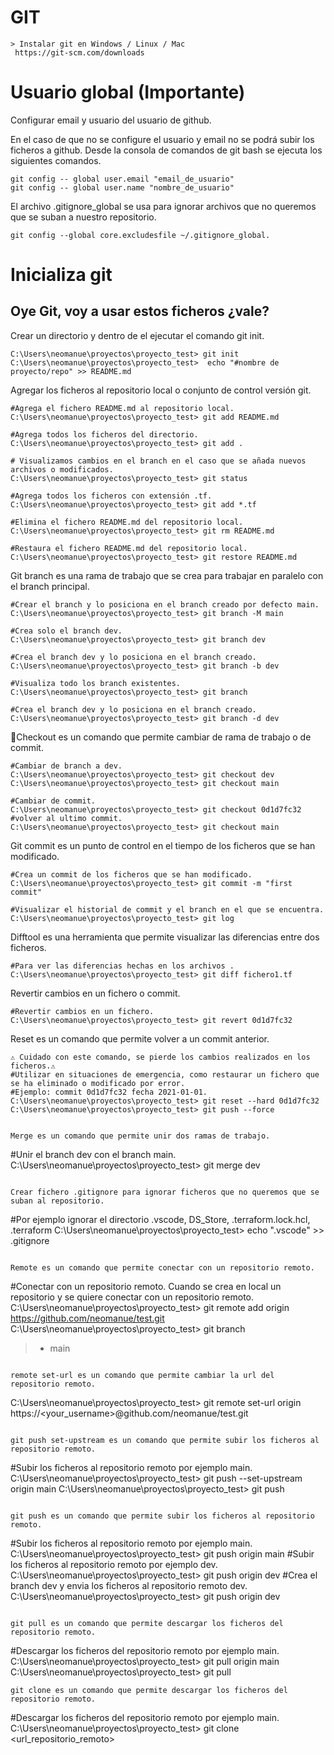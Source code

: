 # GIT
```
> Instalar git en Windows / Linux / Mac 
 https://git-scm.com/downloads
```
# Usuario global (Importante)

Configurar email y usuario del usuario de github.

En el caso de que no se configure el usuario y email no se podrá subir los ficheros a github.
Desde la consola de comandos de git bash se ejecuta los siguientes comandos.
```
git config -- global user.email "email_de_usuario"
git config -- global user.name "nombre_de_usuario"
```
El archivo .gitignore_global se usa para ignorar archivos que no queremos que se suban a nuestro repositorio.
``` 
git config --global core.excludesfile ~/.gitignore_global.
```

# Inicializa git 
## Oye Git, voy a usar estos ficheros ¿vale? 

Crear un directorio y dentro de el ejecutar el comando git init.

```
C:\Users\neomanue\proyectos\proyecto_test> git init
C:\Users\neomanue\proyectos\proyecto_test>  echo "#nombre de proyecto/repo" >> README.md
```
Agregar los ficheros al repositorio local o conjunto de control versión git.

```
#Agrega el fichero README.md al repositorio local.
C:\Users\neomanue\proyectos\proyecto_test> git add README.md

#Agrega todos los ficheros del directorio.  
C:\Users\neomanue\proyectos\proyecto_test> git add . 

# Visualizamos cambios en el branch en el caso que se añada nuevos archivos o modificados.
C:\Users\neomanue\proyectos\proyecto_test> git status 

#Agrega todos los ficheros con extensión .tf.
C:\Users\neomanue\proyectos\proyecto_test> git add *.tf 

#Elimina el fichero README.md del repositorio local.
C:\Users\neomanue\proyectos\proyecto_test> git rm README.md 

#Restaura el fichero README.md del repositorio local.
C:\Users\neomanue\proyectos\proyecto_test> git restore README.md 

```

Git branch es una rama de trabajo que se crea para trabajar en paralelo con el branch principal.

```
#Crear el branch y lo posiciona en el branch creado por defecto main.
C:\Users\neomanue\proyectos\proyecto_test> git branch -M main 

#Crea solo el branch dev.
C:\Users\neomanue\proyectos\proyecto_test> git branch dev 

#Crea el branch dev y lo posiciona en el branch creado.
C:\Users\neomanue\proyectos\proyecto_test> git branch -b dev

#Visualiza todo los branch existentes.
C:\Users\neomanue\proyectos\proyecto_test> git branch 

#Crea el branch dev y lo posiciona en el branch creado.
C:\Users\neomanue\proyectos\proyecto_test> git branch -d dev 

```

🚀Checkout es un comando que permite cambiar de rama de trabajo o de commit.

```
#Cambiar de branch a dev.
C:\Users\neomanue\proyectos\proyecto_test> git checkout dev
C:\Users\neomanue\proyectos\proyecto_test> git checkout main 

#Cambiar de commit.
C:\Users\neomanue\proyectos\proyecto_test> git checkout 0d1d7fc32 
#volver al ultimo commit.
C:\Users\neomanue\proyectos\proyecto_test> git checkout main

```

Git commit es un punto de control en el tiempo de los ficheros que se han modificado.

```
#Crea un commit de los ficheros que se han modificado.
C:\Users\neomanue\proyectos\proyecto_test> git commit -m "first commit"    

#Visualizar el historial de commit y el branch en el que se encuentra.
C:\Users\neomanue\proyectos\proyecto_test> git log

```

Difftool es una herramienta que permite visualizar las diferencias entre dos ficheros.

```
#Para ver las diferencias hechas en los archivos .
C:\Users\neomanue\proyectos\proyecto_test> git diff fichero1.tf 

```

Revertir cambios en un fichero o commit.

```
#Revertir cambios en un fichero. 
C:\Users\neomanue\proyectos\proyecto_test> git revert 0d1d7fc32 

```

Reset es un comando que permite volver a un commit anterior.

```
⚠️ Cuidado con este comando, se pierde los cambios realizados en los ficheros.⚠️
#Utilizar en situaciones de emergencia, como restaurar un fichero que se ha eliminado o modificado por error.
#Ejemplo: commit 0d1d7fc32 fecha 2021-01-01.
C:\Users\neomanue\proyectos\proyecto_test> git reset --hard 0d1d7fc32
C:\Users\neomanue\proyectos\proyecto_test> git push --force 

``` 

``` 

Merge es un comando que permite unir dos ramas de trabajo.

```
#Unir el branch dev con el branch main.
C:\Users\neomanue\proyectos\proyecto_test> git merge dev 

``` 

Crear fichero .gitignore para ignorar ficheros que no queremos que se suban al repositorio.

```
#Por ejemplo ignorar el directorio .vscode, DS_Store, .terraform.lock.hcl, .terraform
C:\Users\neomanue\proyectos\proyecto_test> echo ".vscode" >> .gitignore

```

Remote es un comando que permite conectar con un repositorio remoto.

```
#Conectar con un repositorio remoto.
Cuando se crea en local un repositorio y se quiere conectar con un repositorio remoto.
C:\Users\neomanue\proyectos\proyecto_test> git remote add origin https://github.com/neomanue/test.git
C:\Users\neomanue\proyectos\proyecto_test> git branch 
>  * main
```

remote set-url es un comando que permite cambiar la url del repositorio remoto.

```
C:\Users\neomanue\proyectos\proyecto_test> git remote set-url origin https://<your_username>@github.com/neomanue/test.git

```

git push set-upstream es un comando que permite subir los ficheros al repositorio remoto.

```
#Subir los ficheros al repositorio remoto por ejemplo main.
C:\Users\neomanue\proyectos\proyecto_test> git push --set-upstream origin main
C:\Users\neomanue\proyectos\proyecto_test> git push 

```

git push es un comando que permite subir los ficheros al repositorio remoto.

```
#Subir los ficheros al repositorio remoto por ejemplo main.
C:\Users\neomanue\proyectos\proyecto_test> git push origin main
#Subir los ficheros al repositorio remoto por ejemplo dev.
C:\Users\neomanue\proyectos\proyecto_test> git push origin dev
#Crea el branch dev y envia los ficheros al repositorio remoto dev.
C:\Users\neomanue\proyectos\proyecto_test> git push origin dev
```

git pull es un comando que permite descargar los ficheros del repositorio remoto.

```
#Descargar los ficheros del repositorio remoto por ejemplo main.
C:\Users\neomanue\proyectos\proyecto_test> git pull origin main
C:\Users\neomanue\proyectos\proyecto_test> git pull 

```
git clone es un comando que permite descargar los ficheros del repositorio remoto.

```
#Descargar los ficheros del repositorio remoto por ejemplo main.
C:\Users\neomanue\proyectos\proyecto_test> git clone <url_repositorio_remoto>

```
